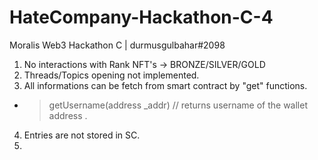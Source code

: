 # HateCompany-Hackathon-C-4

Moralis Web3 Hackathon C | durmusgulbahar#2098


1. No interactions with Rank NFT's -> BRONZE/SILVER/GOLD
2. Threads/Topics opening not implemented.
3. All informations can be fetch from smart contract by "get" functions.
 - > getUsername(address _addr)  // returns username of the wallet address .
4. Entries are not stored in SC.
5. 
